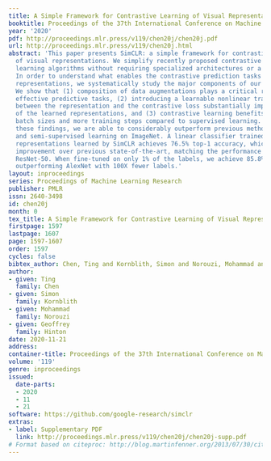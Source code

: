```yaml
---
title: A Simple Framework for Contrastive Learning of Visual Representations
booktitle: Proceedings of the 37th International Conference on Machine Learning
year: '2020'
pdf: http://proceedings.mlr.press/v119/chen20j/chen20j.pdf
url: http://proceedings.mlr.press/v119/chen20j.html
abstract: 'This paper presents SimCLR: a simple framework for contrastive learning
  of visual representations. We simplify recently proposed contrastive self-supervised
  learning algorithms without requiring specialized architectures or a memory bank.
  In order to understand what enables the contrastive prediction tasks to learn useful
  representations, we systematically study the major components of our framework.
  We show that (1) composition of data augmentations plays a critical role in defining
  effective predictive tasks, (2) introducing a learnable nonlinear transformation
  between the representation and the contrastive loss substantially improves the quality
  of the learned representations, and (3) contrastive learning benefits from larger
  batch sizes and more training steps compared to supervised learning. By combining
  these findings, we are able to considerably outperform previous methods for self-supervised
  and semi-supervised learning on ImageNet. A linear classifier trained on self-supervised
  representations learned by SimCLR achieves 76.5% top-1 accuracy, which is a 7% relative
  improvement over previous state-of-the-art, matching the performance of a supervised
  ResNet-50. When fine-tuned on only 1% of the labels, we achieve 85.8% top-5 accuracy,
  outperforming AlexNet with 100X fewer labels.'
layout: inproceedings
series: Proceedings of Machine Learning Research
publisher: PMLR
issn: 2640-3498
id: chen20j
month: 0
tex_title: A Simple Framework for Contrastive Learning of Visual Representations
firstpage: 1597
lastpage: 1607
page: 1597-1607
order: 1597
cycles: false
bibtex_author: Chen, Ting and Kornblith, Simon and Norouzi, Mohammad and Hinton, Geoffrey
author:
- given: Ting
  family: Chen
- given: Simon
  family: Kornblith
- given: Mohammad
  family: Norouzi
- given: Geoffrey
  family: Hinton
date: 2020-11-21
address: 
container-title: Proceedings of the 37th International Conference on Machine Learning
volume: '119'
genre: inproceedings
issued:
  date-parts:
  - 2020
  - 11
  - 21
software: https://github.com/google-research/simclr
extras:
- label: Supplementary PDF
  link: http://proceedings.mlr.press/v119/chen20j/chen20j-supp.pdf
# Format based on citeproc: http://blog.martinfenner.org/2013/07/30/citeproc-yaml-for-bibliographies/
---
```

